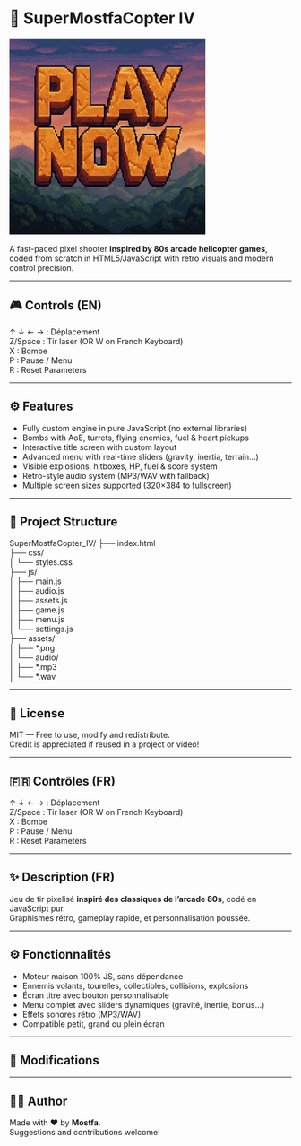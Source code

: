 # 🚁 SuperMostfaCopter IV

<a href="https://lejrimostfa.github.io/SuperMostfaCopter_IV/">
  <img src="https://github.com/lejrimostfa/SuperMostfaCopter_IV/blob/main/PLAYNOW.png?raw=true" alt="" style="max-width: 350px;">
</a>

A fast-paced pixel shooter **inspired by 80s arcade helicopter games**, coded from scratch in HTML5/JavaScript with retro visuals and modern control precision.

---

## 🎮 Controls (EN)

↑ ↓ ← → : Déplacement  
Z/Space : Tir laser (OR W on French Keyboard)  
X       : Bombe  
P       : Pause / Menu  
R       : Reset Parameters  

---

## ⚙️ Features

- Fully custom engine in pure JavaScript (no external libraries)
- Bombs with AoE, turrets, flying enemies, fuel & heart pickups
- Interactive title screen with custom layout
- Advanced menu with real-time sliders (gravity, inertia, terrain...)
- Visible explosions, hitboxes, HP, fuel & score system
- Retro-style audio system (MP3/WAV with fallback)
- Multiple screen sizes supported (320×384 to fullscreen)

---

## 📁 Project Structure

SuperMostfaCopter_IV/
├── index.html  
├── css/  
│   └── styles.css  
├── js/  
│   ├── main.js  
│   ├── audio.js  
│   ├── assets.js  
│   ├── game.js  
│   ├── menu.js  
│   └── settings.js  
├── assets/  
│   ├── *.png  
│   └── audio/  
│       ├── *.mp3  
│       └── *.wav  

---

## 📜 License

MIT — Free to use, modify and redistribute.  
Credit is appreciated if reused in a project or video!

---

## 🇫🇷 Contrôles (FR)

↑ ↓ ← → : Déplacement  
Z/Space : Tir laser (OR W on French Keyboard)  
X       : Bombe  
P       : Pause / Menu  
R       : Reset Parameters  

---

## ✨ Description (FR)

Jeu de tir pixelisé **inspiré des classiques de l’arcade 80s**, codé en JavaScript pur.  
Graphismes rétro, gameplay rapide, et personnalisation poussée.

---

## ⚙️ Fonctionnalités

- Moteur maison 100% JS, sans dépendance  
- Ennemis volants, tourelles, collectibles, collisions, explosions  
- Écran titre avec bouton personnalisable  
- Menu complet avec sliders dynamiques (gravité, inertie, bonus…)  
- Effets sonores rétro (MP3/WAV)  
- Compatible petit, grand ou plein écran  

---
## 📝 Modifications 


---

## 🧑‍💻 Author

Made with ♥ by **Mostfa**.  
Suggestions and contributions welcome!
